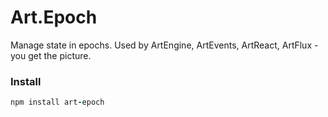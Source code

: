 # Art.Epoch

Manage state in epochs. Used by ArtEngine, ArtEvents, ArtReact, ArtFlux - you get the picture.

### Install

```coffeescript
npm install art-epoch
```
